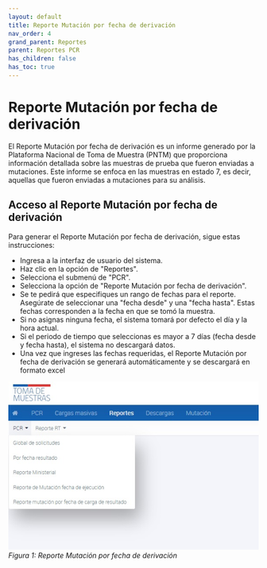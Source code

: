 ```yaml
---
layout: default
title: Reporte Mutación por fecha de derivación
nav_order: 4
grand_parent: Reportes
parent: Reportes PCR
has_children: false
has_toc: true
---
```


# Reporte Mutación por fecha de derivación

El Reporte Mutación por fecha de derivación es un informe generado por la Plataforma Nacional de Toma de Muestra (PNTM) que proporciona información detallada sobre las muestras de prueba que fueron enviadas a mutaciones. Este informe se enfoca en las muestras en estado 7, es decir, aquellas que fueron enviadas a mutaciones para su análisis.

## Acceso al Reporte Mutación por fecha de derivación

Para generar el Reporte Mutación por fecha de derivación, sigue estas instrucciones:

- Ingresa a la interfaz de usuario del sistema.
- Haz clic en la opción de "Reportes".
- Selecciona el submenú de "PCR".
- Selecciona la opción de "Reporte Mutación por fecha de derivación".
- Se te pedirá que especifiques un rango de fechas para el reporte. Asegúrate de seleccionar una "fecha desde" y una "fecha hasta". Estas fechas corresponden a la fecha en que se tomó la muestra.
- Si no asignas ninguna fecha, el sistema tomará por defecto el día y la hora actual.
- Si el periodo de tiempo que seleccionas es mayor a 7 días (fecha desde y fecha hasta), el sistema no descargará datos.
- Una vez que ingreses las fechas requeridas, el Reporte Mutación por fecha de derivación se generará automáticamente y se descargará en formato excel

![Alt text](img/Reporte-PCR.jpg)
_Figura 1: Reporte Mutación por fecha de derivación_
